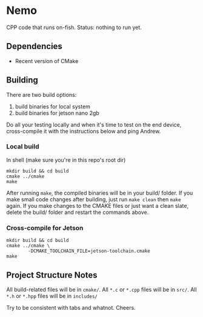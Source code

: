 # Nemo
CPP code that runs on-fish.
Status: nothing to run yet.

## Dependencies
- Recent version of CMake

## Building
There are two build options:
1) build binaries for local system
2) build binaries for jetson nano 2gb

Do all your testing locally and when it's time to test on the end device, cross-compile it with the instructions below and ping Andrew.

### Local build
In shell (make sure you're in this repo's root dir)
```
mkdir build && cd build
cmake ../cmake
make
```
After running `make`, the compiled binaries will be in your build/ folder.
If you make small code changes after building, just run `make clean` then `make` again.
If you make changes to the CMAKE files or just want a clean slate, delete the build/ folder and restart the commands above.

### Cross-compile for Jetson
```
mkdir build && cd build
cmake ../cmake \
		-DCMAKE_TOOLCHAIN_FILE=jetson-toolchain.cmake
make
```

## Project Structure Notes
All build-related files will be in `cmake/`.
All `*.c` or `*.cpp` files will be in `src/`.
All `*.h` or `*.hpp` files will be in `includes/`

Try to be consistent with tabs and whatnot. Cheers.